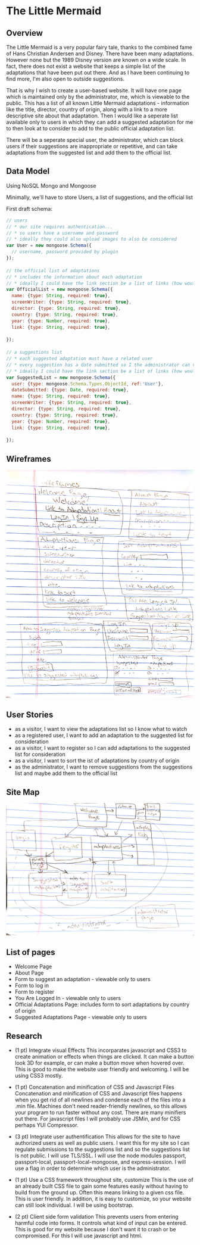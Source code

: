 
# The Little Mermaid

## Overview

The Little Mermaid is a very popular fairy tale, thanks to the combined fame of Hans Christian Andersen and Disney.  There have been many adaptations.  However none but the 1989 Disney version are known on a wide scale.  In fact, there does not exist a website that keeps a simple list of the adaptations that have been put out there.  And as I have been continuing to find more, I'm also open to outside suggestions.  

That is why I wish to create a user-based website.  It will have one page which is maintained only by the administrator, me, which is viewable to the public.  This has a list of all known Little Mermaid adaptations - information like the title, director, country of origin, along with a link to a more descriptive site about that adaptation.  Then I would like a seperate list available only to users in which they can add a suggested adaptation for me to then look at to consider to add to the public official adaptation list.

There will be a seperate special user, the administrator, which can block users if their suggestions are inappropriate or repetitive, and can take adaptations from the suggested list and add them to the official list.


## Data Model

Using NoSQL Mongo and Mongoose

Minimally, we'll have to store Users, a list of suggestions, and the official list

First draft schema:

```javascript
// users
// * our site requires authentication...
// * so users have a username and password
// * ideally they could also upload images to also be considered
var User = new mongoose.Schema({
  // username, password provided by plugin
});

// the official list of adaptations
// * includes the information about each adaptation
// * ideally I could have the link section be a list of links (how would this be done?)
var OfficialList = new mongoose.Schema({
  name: {type: String, required: true},
  screenWriter: {type: String, required: true},
  director: {type: String, required: true},
  country: {type: String, required: true},
  year: {type: Number, required: true},
  link: {type: String, required: true},
	
});

// a suggestions list
// * each suggested adaptation must have a related user
// * every suggestion has a date submitted so I the administrator can view them in order submitted
// * ideally I could have the link section be a list of links (how would this be done?)
var SuggestedList = new mongoose.Schema({
  user: {type: mongoose.Schema.Types.ObjectId, ref:'User'},
  dateSubmitted: {type: Date, required: true},
  name: {type: String, required: true},
  screenWriter: {type: String, required: true},
  director: {type: String, required: true},
  country: {type: String, required: true},
  year: {type: Number, required: true},
  link: {type: String, required: true},
	
});
```

## Wireframes

![wireframes](img/wireframes.jpg)

## User Stories

* as a visitor, I want to view the adaptations list so I know what to watch
* as a registered user, I want to add an adaptation to the suggested list for consideration
* as a visitor, I want to register so I can add adaptations to the suggested list for consideration
* as a visitor, I want to sort the ist of adaptations by country of origin
* as the administrator, I want to remove suggestions from the suggestions list and maybe add them to the official list

## Site Map

![site map](img/siteMap.jpg)

## List of pages

* Welcome Page
* About Page
* Form to suggest an adaptation - viewable only to users
* Form to log in
* Form to register
* You Are Logged In - viewable only to users
* Official Adaptations Page: includes form to sort adaptations by country of origin
* Suggested Adaptations Page - viewable only to users

## Research

* (1 pt) Integrate visual Effects
 This incorparates javascript and CSS3 to create animation or effects when things are clicked.  It can make a button look 3D for example, or can make a button move when hovered over.  This is good to make the website user friendly and welcoming.  I will be using CSS3 mostly.

* (1 pt) Concatenation and minification of CSS and Javascript Files
Concatenation and minification of CSS and Javascript files happens when you get rid of all newlines and condense each of the files into a .min file.  Machines don't need reader-friendly newlines, so this allows your program to run faster without any cost.  There are many minifiers out there.  For javascript files I will probably use JSMin, and for CSS perhaps YUI Compressor.  

* (3 pt) Integrate user authentification
This allows for the site to have authorized users as well as public users.  I want this for my site so I can regulate submissions to the suggestions list and so the suggestions list is not public.  I will use TLS/SSL.  I will use the node modules passport, passport-local, passport-local-mongoose, and express-session.  I will use a flag in order to determine which user is the administrator.

* (1 pt) Use a CSS framework throughout site, customize
This is the use of an already built CSS file to gain some features easily without having to build from the ground up.  Often this means linking to a given css file.  This is user friendly.  In addition, it is easy to customize, so your website can still look individual.  I will be using bootstrap.

* (2 pt) Client side form validation
This prevents users from entering harmful code into forms.  It controls what kind of input can be entered.  This is good for my website because I don't want it to crash or be compromised.  For this I will use javascript and html.  
